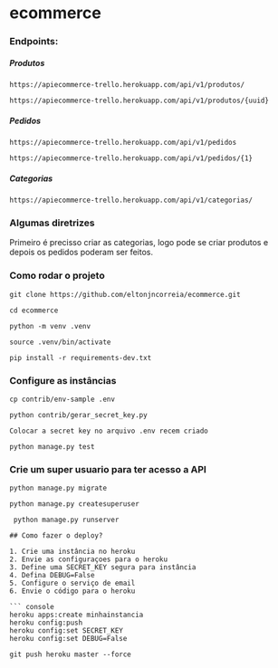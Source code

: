 # ecommerce

### Endpoints:


##### Produtos

```
https://apiecommerce-trello.herokuapp.com/api/v1/produtos/

https://apiecommerce-trello.herokuapp.com/api/v1/produtos/{uuid}
```

##### Pedidos

```
https://apiecommerce-trello.herokuapp.com/api/v1/pedidos

https://apiecommerce-trello.herokuapp.com/api/v1/pedidos/{1}
```

##### Categorias

```
https://apiecommerce-trello.herokuapp.com/api/v1/categorias/
```


### Algumas diretrizes

Primeiro é precisso criar as categorias, 
logo pode se criar produtos e depois os pedidos poderam ser feitos.



### Como rodar o projeto

``` git clone https://github.com/eltonjncorreia/ecommerce.git ```

``` cd ecommerce ```

``` python -m venv .venv ```

``` source .venv/bin/activate ```

``` pip install -r requirements-dev.txt ```


### Configure as instâncias

``` cp contrib/env-sample .env ```

``` python contrib/gerar_secret_key.py ```

``` Colocar a secret key no arquivo .env recem criado ```

``` python manage.py test ```

### Crie um super usuario para ter acesso a API

``` python manage.py migrate ```

``` python manage.py createsuperuser ```

``` python manage.py runserver```


```
## Como fazer o deploy?

1. Crie uma instância no heroku
2. Envie as configuraçoes para o heroku
3. Define uma SECRET_KEY segura para instância
4. Defina DEBUG=False
5. Configure o serviço de email
6. Envie o código para o heroku

``` console
heroku apps:create minhainstancia
heroku config:push
heroku config:set SECRET_KEY
heroku config:set DEBUG=False

git push heroku master --force
```
